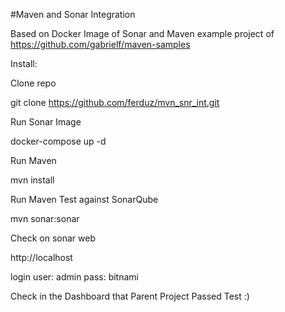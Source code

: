 #Maven and Sonar Integration

Based on Docker Image of Sonar and Maven example project of https://github.com/gabrielf/maven-samples

Install:

Clone repo

git clone https://github.com/ferduz/mvn_snr_int.git

Run Sonar Image

docker-compose up -d

Run Maven

mvn install

Run Maven Test against SonarQube

mvn sonar:sonar

Check on sonar web

http://localhost

login 
user: admin
pass: bitnami

Check in the Dashboard that Parent Project Passed Test :)
